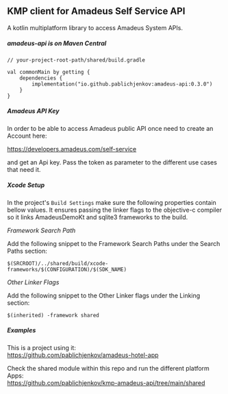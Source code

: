 ## KMP client for Amadeus Self Service API
A kotlin multiplatform library to access Amadeus System APIs.

<H5>amadeus-api is on Maven Central</H5>

```
// your-project-root-path/shared/build.gradle

val commonMain by getting {
    dependencies {
        implementation("io.github.pablichjenkov:amadeus-api:0.3.0")
    }
}
```

<H5>Amadeus API Key</H5>

In order to be able to access Amadeus public API once need to create an Account here:

https://developers.amadeus.com/self-service

and get an Api key. Pass the token as parameter to the different use cases that need it.

<H5>Xcode Setup</H5>

In the project's `Build Settings` make sure the following properties contain bellow values. It ensures passing the linker flags to the objective-c compiler so it links AmadeusDemoKt and sqlite3 frameworks to the build.

*Framework Search Path*

Add the following snippet to the Framework Search Paths under the Search Paths section:
```
$(SRCROOT)/../shared/build/xcode-frameworks/$(CONFIGURATION)/$(SDK_NAME)
```

*Other Linker Flags*

Add the following snippet to the Other Linker flags under the Linking section:
```
$(inherited) -framework shared
```

<H5>Examples</H5>

This is a project using it:<BR>
https://github.com/pablichjenkov/amadeus-hotel-app

Check the shared module within this repo and run the different platform Apps:<BR>
https://github.com/pablichjenkov/kmp-amadeus-api/tree/main/shared
